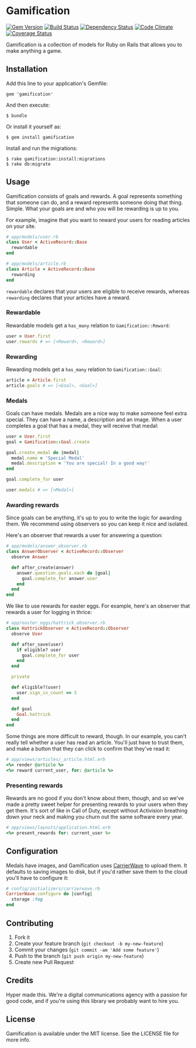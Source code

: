 # Gamification

[![Gem Version](https://img.shields.io/gem/v/gamification.svg)](https://rubygems.org/gems/gamification)
[![Build Status](https://img.shields.io/travis/hyperoslo/gamification.svg)](https://travis-ci.org/hyperoslo/gamification)
[![Dependency Status](https://img.shields.io/gemnasium/hyperoslo/gamification.svg)](https://gemnasium.com/hyperoslo/gamification)
[![Code Climate](https://img.shields.io/codeclimate/github/hyperoslo/gamification.svg)](https://codeclimate.com/github/hyperoslo/gamification)
[![Coverage Status](https://img.shields.io/coveralls/hyperoslo/gamification.svg)](https://coveralls.io/r/hyperoslo/gamification)

Gamification is a collection of models for Ruby on Rails that allows you to make anything a game.

## Installation

Add this line to your application's Gemfile:

    gem 'gamification'

And then execute:

    $ bundle

Or install it yourself as:

    $ gem install gamification

Install and run the migrations:

    $ rake gamification:install:migrations
    $ rake db:migrate

## Usage

Gamification consists of goals and rewards. A goal represents something that someone can do,
and a reward represents someone doing that thing. Simple. What your goals are and who you will
be rewarding is up to you.

For example, imagine that you want to reward your users for reading articles on your site.

```ruby
# app/models/user.rb
class User < ActiveRecord::Base
  rewardable
end

# app/models/article.rb
class Article < ActiveRecord::Base
  rewarding
end
```

`rewardable` declares that your users are eligible to receive rewards, whereas `rewarding`
declares that your articles have a reward.

### Rewardable

Rewardable models get a `has_many` relation to `Gamification::Reward`:

```ruby
user = User.first
user.rewards # => [<Reward>, <Reward>]
```

### Rewarding

Rewarding models get a `has_many` relation to `Gamification::Goal`:

```ruby
article = Article.first
article.goals # => [<Goal>, <Goal>]
```

### Medals

Goals can have medals. Medals are a nice way to make someone feel extra special. They can
have a name, a description and an image. When a user completes a goal that has a medal,
they will receive that medal:

```ruby
user = User.first
goal = Gamification::Goal.create

goal.create_medal do |medal|
  medal.name = 'Special Medal'
  medal.description = 'You are special! In a good way!'
end

goal.complete_for user

user.medals # => [<Medal>]
```

### Awarding rewards

Since goals can be anything, it's up to you to write the logic for awarding them. We
recommend using observers so you can keep it nice and isolated.

Here's an observer that rewards a user for answering a question:

```ruby
# app/models/answer_observer.rb
class AnswerObserver < ActiveRecord::Observer
  observe Answer

  def after_create(answer)
    answer.question.goals.each do |goal|
      goal.complete_for answer.user
    end
  end
end
```

We like to use rewards for easter eggs. For example, here's an observer that
rewards a user for logging in thrice:

```ruby
# app/easter_eggs/hattrick_observer.rb
class HattrickObserver < ActiveRecord::Observer
  observe User

  def after_save(user)
    if eligible? user
      goal.complete_for user
    end
  end

  private

  def eligible?(user)
    user.sign_in_count == 3
  end

  def goal
    Goal.hattrick
  end
end
```

Some things are more difficult to reward, though. In our example, you can't really tell whether
a user has read an article. You'll just have to trust them, and make a button that they can
click to confirm that they've read it:

```ruby
# app/views/articles/_article.html.erb
<%= render @article %>
<%= reward current_user, for: @article %>
```

### Presenting rewards

Rewards are no good if you don't know about them, though, and so we've made a pretty sweet
helper for presenting rewards to your users when they get them. It's sort of like in Call
of Duty, except without Activision breathing down your neck and making you churn out the
same software every year.

```ruby
# app/views/layouts/application.html.erb
<%= present_rewards for: current_user %>
```

## Configuration

Medals have images, and Gamification uses [CarrierWave](https://github.com/carrierwaveuploader/carrierwave)
to upload them. It defaults to saving images to disk, but if you'd rather save them to the
cloud you'll have to configure it:

```ruby
# config/initializers/carrierwave.rb
CarrierWave.configure do |config|
  storage :fog
end
```

## Contributing

1. Fork it
2. Create your feature branch (`git checkout -b my-new-feature`)
3. Commit your changes (`git commit -am 'Add some feature'`)
4. Push to the branch (`git push origin my-new-feature`)
5. Create new Pull Request

## Credits

Hyper made this. We're a digital communications agency with a passion for good code,
and if you're using this library we probably want to hire you.

## License

Gamification is available under the MIT license. See the LICENSE file for more info.

